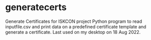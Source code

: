 # generatecerts
Generate Certificates for ISKCON project
Python program to read inputfile.csv and print data on a predefined certificate template and generate a certificate.
Last used on my desktop on 18 Aug 2022.
